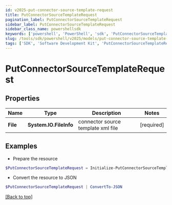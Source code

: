 ```yaml
---
id: v2025-put-connector-source-template-request
title: PutConnectorSourceTemplateRequest
pagination_label: PutConnectorSourceTemplateRequest
sidebar_label: PutConnectorSourceTemplateRequest
sidebar_class_name: powershellsdk
keywords: ['powershell', 'PowerShell', 'sdk', 'PutConnectorSourceTemplateRequest', 'V2025PutConnectorSourceTemplateRequest'] 
slug: /tools/sdk/powershell/v2025/models/put-connector-source-template-request
tags: ['SDK', 'Software Development Kit', 'PutConnectorSourceTemplateRequest', 'V2025PutConnectorSourceTemplateRequest']
---
```



# PutConnectorSourceTemplateRequest

## Properties

Name | Type | Description | Notes
------------ | ------------- | ------------- | -------------
**File** | **System.IO.FileInfo** | connector source template xml file | [required]

## Examples

- Prepare the resource
```powershell
$PutConnectorSourceTemplateRequest = Initialize-PutConnectorSourceTemplateRequest  -File null
```

- Convert the resource to JSON
```powershell
$PutConnectorSourceTemplateRequest | ConvertTo-JSON
```


[[Back to top]](#) 

